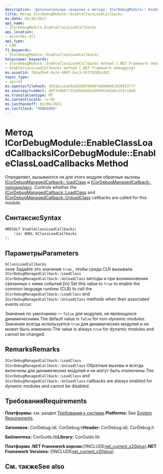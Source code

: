 ```yaml
---
description: 'Дополнительные сведения о методе: ICorDebugModule:: Енаблекласслоадкаллбаккс'
title: Метод ICorDebugModule::EnableClassLoadCallbacks
ms.date: 03/30/2017
api_name:
- ICorDebugModule.EnableClassLoadCallbacks
api_location:
- mscordbi.dll
api_type:
- COM
f1_keywords:
- ICorDebugModule::EnableClassLoadCallbacks
helpviewer_keywords:
- ICorDebugModule::EnableClassLoadCallbacks method [.NET Framework debugging]
- EnableClassLoadCallbacks method [.NET Framework debugging]
ms.assetid: 78dad5e4-8e2e-400f-bec3-92ff0205cd82
topic_type:
- apiref
ms.openlocfilehash: 16516cceae9a10288f8660fa69d8e0c018953777
ms.sourcegitcommit: ddf7edb67715a5b9a45e3dd44536dabc153c1de0
ms.translationtype: MT
ms.contentlocale: ru-RU
ms.lasthandoff: 02/06/2021
ms.locfileid: "99801089"
---
```

# <a name="icordebugmoduleenableclassloadcallbacks-method"></a><span data-ttu-id="f4ea4-103">Метод ICorDebugModule::EnableClassLoadCallbacks</span><span class="sxs-lookup"><span data-stu-id="f4ea4-103">ICorDebugModule::EnableClassLoadCallbacks Method</span></span>

<span data-ttu-id="f4ea4-104">Определяет, вызываются ли для этого модуля обратные вызовы [ICorDebugManagedCallback:: loadClass](icordebugmanagedcallback-loadclass-method.md) и [ICorDebugManagedCallback:: унлоадкласс](icordebugmanagedcallback-unloadclass-method.md) .</span><span class="sxs-lookup"><span data-stu-id="f4ea4-104">Controls whether the [ICorDebugManagedCallback::LoadClass](icordebugmanagedcallback-loadclass-method.md) and [ICorDebugManagedCallback::UnloadClass](icordebugmanagedcallback-unloadclass-method.md) callbacks are called for this module.</span></span>  
  
## <a name="syntax"></a><span data-ttu-id="f4ea4-105">Синтаксис</span><span class="sxs-lookup"><span data-stu-id="f4ea4-105">Syntax</span></span>  
  
```cpp  
HRESULT EnableClassLoadCallbacks(  
    [in] BOOL bClassLoadCallbacks  
);  
```  
  
## <a name="parameters"></a><span data-ttu-id="f4ea4-106">Параметры</span><span class="sxs-lookup"><span data-stu-id="f4ea4-106">Parameters</span></span>  

 `bClassLoadCallbacks`  
 <span data-ttu-id="f4ea4-107">окне Задайте это значение `true` , чтобы среда CLR вызывала `ICorDebugManagedCallback::LoadClass` `ICorDebugManagedCallback::UnloadClass` методы и при возникновении связанных с ними событий.</span><span class="sxs-lookup"><span data-stu-id="f4ea4-107">[in] Set this value to `true` to enable the common language runtime (CLR) to call the `ICorDebugManagedCallback::LoadClass` and `ICorDebugManagedCallback::UnloadClass` methods when their associated events occur.</span></span>  
  
 <span data-ttu-id="f4ea4-108">Значение по умолчанию — `false` для модулей, не являющихся динамическими.</span><span class="sxs-lookup"><span data-stu-id="f4ea4-108">The default value is `false` for non-dynamic modules.</span></span> <span data-ttu-id="f4ea4-109">Значение всегда используется `true` для динамических модулей и не может быть изменено.</span><span class="sxs-lookup"><span data-stu-id="f4ea4-109">The value is always `true` for dynamic modules and cannot be changed.</span></span>  
  
## <a name="remarks"></a><span data-ttu-id="f4ea4-110">Remarks</span><span class="sxs-lookup"><span data-stu-id="f4ea4-110">Remarks</span></span>  

 <span data-ttu-id="f4ea4-111">`ICorDebugManagedCallback::LoadClass` `ICorDebugManagedCallback::UnloadClass` Обратные вызовы и всегда включены для динамических модулей и не могут быть отключены.</span><span class="sxs-lookup"><span data-stu-id="f4ea4-111">The `ICorDebugManagedCallback::LoadClass` and `ICorDebugManagedCallback::UnloadClass` callbacks are always enabled for dynamic modules and cannot be disabled.</span></span>  
  
## <a name="requirements"></a><span data-ttu-id="f4ea4-112">Требования</span><span class="sxs-lookup"><span data-stu-id="f4ea4-112">Requirements</span></span>  

 <span data-ttu-id="f4ea4-113">**Платформы:** см. раздел [Требования к системе](../../get-started/system-requirements.md).</span><span class="sxs-lookup"><span data-stu-id="f4ea4-113">**Platforms:** See [System Requirements](../../get-started/system-requirements.md).</span></span>  
  
 <span data-ttu-id="f4ea4-114">**Заголовок:** CorDebug.idl, CorDebug.h</span><span class="sxs-lookup"><span data-stu-id="f4ea4-114">**Header:** CorDebug.idl, CorDebug.h</span></span>  
  
 <span data-ttu-id="f4ea4-115">**Библиотека:** CorGuids.lib</span><span class="sxs-lookup"><span data-stu-id="f4ea4-115">**Library:** CorGuids.lib</span></span>  
  
 <span data-ttu-id="f4ea4-116">**Платформа .NET Framework версии:**[!INCLUDE[net_current_v20plus](../../../../includes/net-current-v20plus-md.md)]</span><span class="sxs-lookup"><span data-stu-id="f4ea4-116">**.NET Framework Versions:** [!INCLUDE[net_current_v20plus](../../../../includes/net-current-v20plus-md.md)]</span></span>  
  
## <a name="see-also"></a><span data-ttu-id="f4ea4-117">См. также</span><span class="sxs-lookup"><span data-stu-id="f4ea4-117">See also</span></span>
